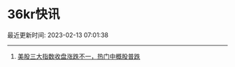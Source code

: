 # 36kr快讯

最近更新时间: 2023-02-13 07:01:38

--- 
1. [美股三大指数收盘涨跌不一，热门中概股普跌](https://www.36kr.com/newsflashes/2129442278304773) 
